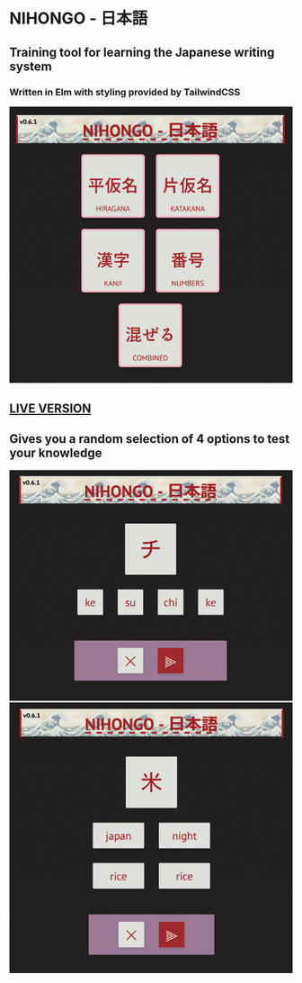 # NIHONGO - 日本語
## Training tool for learning the Japanese writing system
### Written in Elm with styling provided by TailwindCSS

![Picture of the main menu](images/menu.png)


## [LIVE VERSION](https://nihongo.mxrr.dev/)

## Gives you a random selection of 4 options to test your knowledge

![Picture of the katakana test](images/katakana.png)
![Picture of the kanji test](images/kanji.png)